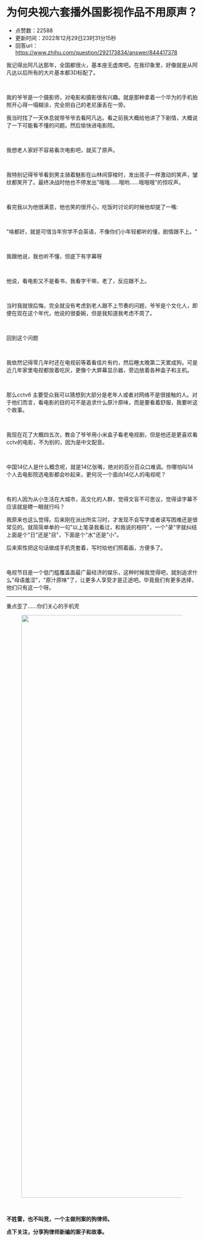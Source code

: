 # 为何央视六套播外国影视作品不用原声？
- 点赞数：22588
- 更新时间：2022年12月29日23时31分15秒
- 回答url：https://www.zhihu.com/question/292173834/answer/844417378
<body>
 <p data-pid="ByjZH_GY">我记得出阿凡达那年，全国都很火，基本座无虚席吧。在我印象里，好像就是从阿凡达以后所有的大片基本都3D标配了。</p>
 <p class="ztext-empty-paragraph"><br></p>
 <p data-pid="sCoR0dCn">我的爷爷是一个摄影师，对电影和摄影很有兴趣。就是那种拿着一个华为的手机拍照开心得一塌糊涂，完全把自己的老尼康丢在一旁。</p>
 <p data-pid="zZsPwclF">我当时找了一天休息就带爷爷去看阿凡达。看之前我大概给他讲了下剧情，大概说了一下可能看不懂的问题。然后愉快进电影院。</p>
 <p class="ztext-empty-paragraph"><br></p>
 <p data-pid="6Hn04S7U">我想老人家好不容易看次电影吧，就买了原声。</p>
 <p class="ztext-empty-paragraph"><br></p>
 <p data-pid="dfyzvgZC">我特别记得爷爷看到男主骑着魅影在山林间穿梭时，发出孩子一样激动的笑声，皱纹都笑开了。最终决战时他也不停发出"哦哦……哦哟……哦哦哦"的惊叹声。</p>
 <p class="ztext-empty-paragraph"><br></p>
 <p data-pid="xHC1-GU0">看完我以为他很满意，他也笑的很开心，吃饭时讨论的时候他却提了一嘴:</p>
 <p class="ztext-empty-paragraph"><br></p>
 <p data-pid="AN4OZ-f7">"啥都好，就是可惜当年穷学不会英语，不像你们小年轻都听的懂，剧情跟不上。"</p>
 <p class="ztext-empty-paragraph"><br></p>
 <p data-pid="kRTENMsl">我跟他说，我也听不懂，但底下有字幕呀</p>
 <p class="ztext-empty-paragraph"><br></p>
 <p data-pid="ZGlHeH4w">他说，看电影又不是看书，我看字干嘛，老了，反应跟不上。</p>
 <p class="ztext-empty-paragraph"><br></p>
 <p data-pid="jBZQcCll">当时我就很后悔，完全就没有考虑到老人跟不上节奏的问题，爷爷是个文化人，即便在现在这个年代，他说的很委婉，但是我知道我考虑不周了。</p>
 <p class="ztext-empty-paragraph"><br></p>
 <p data-pid="-WNJT6vQ">回到这个问题</p>
 <p class="ztext-empty-paragraph"><br></p>
 <p data-pid="AeBrTure">我依然记得零几年时还在电视前等着看佳片有约，然后睡太晚第二天累成狗。可是近几年家里电视都放着吃灰，更像个大屏幕显示器，旁边放着各种盒子和主机。</p>
 <p class="ztext-empty-paragraph"><br></p>
 <p data-pid="bRd7pu0v">那么cctv6 主要受众我可以猜想到大部分是老年人或者对网络不是很接触的人。对于他们而言，看电影的目的可不是追求什么原汁原味，而是要看着舒服，我要听这个故事。</p>
 <p class="ztext-empty-paragraph"><br></p>
 <p data-pid="aINOoe1l">我现在花了大概四五次，教会了爷爷用小米盒子看老电视剧，但是他还是更喜欢看cctv的电影，不为别的，因为是中文配音。</p>
 <p class="ztext-empty-paragraph"><br></p>
 <p data-pid="LFpBcn4u">中国14亿人是什么概念呢，就是14亿张嘴，绝对的百分百众口难调。你哪怕叫14个人去电影院选电影都会吵起来，更何况一个面向14亿人的电视呢？</p>
 <p class="ztext-empty-paragraph"><br></p>
 <p data-pid="30iao5hh">有的人因为从小生活在大城市，高文化的人群，觉得文盲不可思议，觉得读字幕不应该就是瞟一眼就行吗？</p>
 <p data-pid="5fwYrbtt">我原来也这么觉得。后来刚在派出所实习时，才发现不会写字或者读写困难还是很常见的。就简简单单的一句"以上笔录我看过，和我说的相符"，一个"录"字就纠结上面是个"日"还是"目"，下面是个"水"还是"小"。</p>
 <p data-pid="XF_SvjJ4">后来索性把这句话做成手机壳套着，写时给他们照着画，方便多了。</p>
 <p class="ztext-empty-paragraph"><br></p>
 <p data-pid="8K5mFdfB">电视节目是一个低门槛覆盖面最广最经济的娱乐，这种时候我觉得吧，就别追求什么"母语羞涩"，"原汁原味"了，让更多人享受才是正途吧。毕竟我们有更多选择，他们只有这一个呀。</p>
 <hr>
 <p data-pid="x8AczpfF">重点歪了……你们关心的手机壳</p>
 <figure data-size="normal">
  <img src="https://picx.zhimg.com/50/v2-ed814dc0510ac24d0c4e4b53a907dc88_720w.jpg?source=1940ef5c" data-rawwidth="1536" data-rawheight="2048" data-size="normal" data-original-token="v2-9a5e28f54019cdaee3341fd235636b90" data-default-watermark-src="https://pic1.zhimg.com/50/v2-e93a2972cb1ae366ffef55aff8ee64aa_720w.jpg?source=1940ef5c" class="origin_image zh-lightbox-thumb" width="1536" data-original="https://picx.zhimg.com/v2-ed814dc0510ac24d0c4e4b53a907dc88_r.jpg?source=1940ef5c">
 </figure>
 <p class="ztext-empty-paragraph"><br></p>
 <p data-pid="dnwce_mR"><b>不姓雷，也不叫竞，一个主做刑案的狗律师。</b></p>
 <p data-pid="Crb4Wnx1"><b>点下关注，分享狗律师新编的案子和故事。</b></p>
</body>